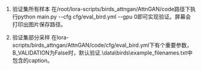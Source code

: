 1. 验证集所有样本
在/root/lora-scripts/birds_attngan/AttnGAN/code路径下执行python main.py --cfg cfg/eval_bird.yml --gpu 0即可实现验证。屏幕会打印出图片保存路径。

2. 验证集部分采样
在lora-scripts/birds_attngan/AttnGAN/code/cfg/eval_bird.yml下有个重要参数，B_VALIDATION为False时，默认验证.\data\birds\example_filenames.txt中包含的caption。
